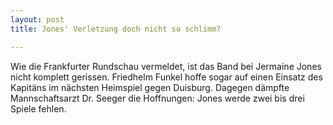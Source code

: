 ```yaml
---
layout: post
title: Jones' Verletzung doch nicht so schlimm?

---
```


Wie die Frankfurter Rundschau vermeldet, ist das Band bei Jermaine Jones nicht komplett gerissen. Friedhelm Funkel hoffe sogar auf einen Einsatz des Kapitäns im nächsten Heimspiel gegen Duisburg. Dagegen dämpfte Mannschaftsarzt Dr. Seeger die Hoffnungen: Jones werde zwei bis drei Spiele fehlen.


